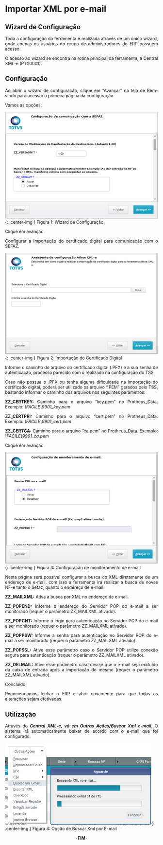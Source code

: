 <style>
    p{
        text-align: justify;
    }
    #format{
        font-style: italic; 
        font-size: 15px;
    }
</style>

# Importar XML por e-mail

## Wizard de Configuração

Toda a configuração da ferramenta é realizada através de um único wizard, onde apenas os usuários do grupo de administradores do ERP possuem acesso.

O acesso ao wizard se encontra na rotina principal da ferramenta, a Central XML-e (PTX0001).

## Configuração

Ao abrir o wizard de configuração, clique em “Avançar” na tela de Bem-vindo para acessar a primeira página da configuração.

Vamos as opções:

![Figura 1: Wizard de Configuração](../../assets/xml-email/wizard-config.png "Wizard de Configuração"){: .center-img }
<span class="format">Figura 1: Wizard de Configuração</span>

Clique em avançar.

Configurar a Importação do certificado digital para comunicação com o SEFAZ.

![Figura 2: Importação do Certificado Digital](../../assets/xml-email/import-cd.png "Importação do Certificado Digital"){: .center-img }
<span class="format">Figura 2: Importação do Certificado Digital</span>

Informe o caminho do arquivo do certificado digital (.PFX) e a sua senha de autenticação, processo parecido com o realizado na configuração do TSS.

Caso não possua o .PFX ou tenha alguma dificuldade na importação do certificado digital, poderá ser utilizado os arquivo “.PEM” gerados pelo TSS, bastando informar o caminho dos arquivos nos seguintes parâmetros:

**ZZ_CERTKEY:** Caminho para o arquivo “key.pem” no Protheus_Data.
	Exemplo: *\FACILE\9901_key.pem*
                                                                     
**ZZ_CERTPRI:** Caminho para o arquivo “cert.pem” no Protheus_Data.
	Exemplo: *\FACILE\9901_cert.pem*

**ZZ_CERTCA:** Caminho para o arquivo “ca.pem” no Protheus_Data.
	Exemplo: *\FACILE\9901_ca.pem*

Clique em avançar.

![Figura 3: Configuração de monitoramento de e-mail](../../assets/xml-email/monit-email.png "Configuração de monitoramento de e-mail"){: .center-img }
<span class="format">Figura 3: Configuração de monitoramento de e-mail</span>

Nesta página será possível configurar a busca do XML diretamente de um endereço de e-mail, com isso a ferramenta irá realizar a busca de novas NF-e tanto o Sefaz, quanto o endereço de e-mail.

**ZZ_MAILXML:** Ativa a busca por XML no endereço de e-mail.

**ZZ_POPEND:** Informe o endereço do Servidor POP do e-mail a ser monitorado (requer o parâmetro ZZ_MAILXML ativado).

**ZZ_POPCNT:** Informe o login para autenticação no Servidor POP do e-mail a ser monitorado (requer o parâmetro ZZ_MAILXML ativado).

**ZZ_POPPSW:** Informe a senha para autenticação no Servidor POP do e-mail a ser monitorado (requer o parâmetro ZZ_MAILXML ativado).

**ZZ_POPSSL:** Ative esse parâmetro caso o Servidor POP utilize conexão segura para autenticação (requer o parâmetro ZZ_MAILXML ativado).

**ZZ_DELMAIL:** Ative esse parâmetro caso deseje que o e-mail seja excluído da caixa de entrada após a importação do mesmo (requer o parâmetro ZZ_MAILXML ativado).

Concluído.

Recomendamos fechar o ERP e abrir novamente para que todas as alterações sejam efetivadas.

## Utilização

Através do ***Central XML-e, vá em Outras Ações/Buscar Xml e-mail***. O sistema irá automaticamente baixar de acordo com o e-mail que foi configurado.

![Figura 4: Opção de Buscar Xml por E-mail](../../assets/xml-email/busca-xml-email.png "Opção de Buscar Xml por E-mail"){: .center-img }
<span class="format">Figura 4: Opção de Buscar Xml por E-mail</span>

<div style="text-align: center; font-weight: bold;">-FIM-</div>